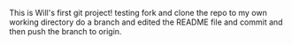 This is Will's first git project!
testing fork and clone the repo to my own working directory
do a branch and edited the README file and commit and then push the branch to origin. 

